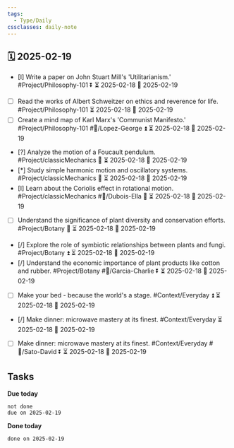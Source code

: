 ```yaml
---
tags:
  - Type/Daily
cssclasses: daily-note
---
```


## 🗓️ 2025-02-19

- [I] Write a paper on John Stuart Mill's 'Utilitarianism.' #Project/Philosophy-101 ⏬ ⏳ 2025-02-18 📅 2025-02-19
- [ ] Read the works of Albert Schweitzer on ethics and reverence for life. #Project/Philosophy-101 ⏳ 2025-02-18 📅 2025-02-19
- [ ] Create a mind map of Karl Marx's 'Communist Manifesto.' #Project/Philosophy-101 #👤/Lopez-George ⏫ ⏳ 2025-02-18 📅 2025-02-19
- [?] Analyze the motion of a Foucault pendulum. #Project/classicMechanics 🔺 ⏳ 2025-02-18 📅 2025-02-19
- [*] Study simple harmonic motion and oscillatory systems. #Project/classicMechanics 🔼 ⏳ 2025-02-18 📅 2025-02-19
- [I] Learn about the Coriolis effect in rotational motion. #Project/classicMechanics #👤/Dubois-Ella 🔺 ⏳ 2025-02-18 📅 2025-02-19
- [ ] Understand the significance of plant diversity and conservation efforts. #Project/Botany 🔺 ⏳ 2025-02-18 📅 2025-02-19
- [/] Explore the role of symbiotic relationships between plants and fungi. #Project/Botany ⏫ ⏳ 2025-02-18 📅 2025-02-19
- [/] Understand the economic importance of plant products like cotton and rubber. #Project/Botany #👤/Garcia-Charlie ⏬ ⏳ 2025-02-18 📅 2025-02-19
- [ ] Make your bed - because the world's a stage. #Context/Everyday ⏫ ⏳ 2025-02-18 📅 2025-02-19
- [/] Make dinner: microwave mastery at its finest. #Context/Everyday ⏳ 2025-02-18 📅 2025-02-19
- [ ] Make dinner: microwave mastery at its finest. #Context/Everyday #👤/Sato-David ⏬ ⏳ 2025-02-18 📅 2025-02-19

## Tasks

**Due today**

```tasks
not done
due on 2025-02-19
```

**Done today**

```tasks
done on 2025-02-19
```
            